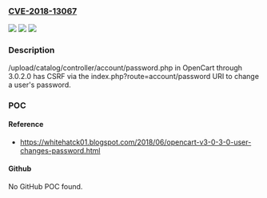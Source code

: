 ### [CVE-2018-13067](https://cve.mitre.org/cgi-bin/cvename.cgi?name=CVE-2018-13067)
![](https://img.shields.io/static/v1?label=Product&message=n%2Fa&color=blue)
![](https://img.shields.io/static/v1?label=Version&message=n%2Fa&color=blue)
![](https://img.shields.io/static/v1?label=Vulnerability&message=n%2Fa&color=brighgreen)

### Description

/upload/catalog/controller/account/password.php in OpenCart through 3.0.2.0 has CSRF via the index.php?route=account/password URI to change a user's password.

### POC

#### Reference
- https://whitehatck01.blogspot.com/2018/06/opencart-v3-0-3-0-user-changes-password.html

#### Github
No GitHub POC found.

